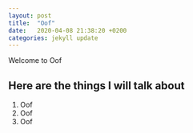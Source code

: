 ```yaml
---
layout: post
title:  "Oof"
date:   2020-04-08 21:38:20 +0200
categories: jekyll update
---
```



Welcome to Oof

## Here are the things I will talk about
1. Oof
1. Oof
1. Oof